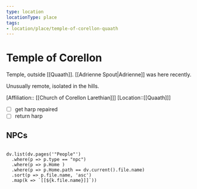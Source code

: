 ```yaml
---
type: location
locationType: place
tags: 
- location/place/temple-of-corellon-quaath
---
```


# Temple of Corellon
Temple, outside [[Quaath]]. [[Adrienne Spout|Adrienne]] was here recently.

Unusually remote, isolated in the hills.

[Affiliation:: [[Church of Corellon Larethian]]]
[Location::[[Quaath]]]
	
- [ ] get harp repaired
- [ ] return harp
	
## NPCs

```dataviewjs

dv.list(dv.pages('"People"')
  .where(p => p.type == "npc")
  .where(p => p.Home )
  .where(p => p.Home.path == dv.current().file.name)
  .sort(p => p.file.name, 'asc')
  .map(k => `[[${k.file.name}]]`))
  
```
